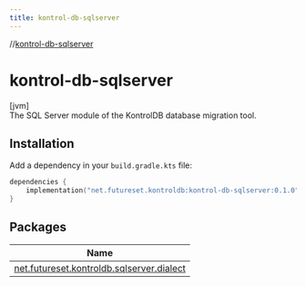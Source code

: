 ```yaml
---
title: kontrol-db-sqlserver
---
```

//[kontrol-db-sqlserver](index.html)



# kontrol-db-sqlserver



[jvm]\
The SQL Server module of the KontrolDB database migration tool.



##  Installation



Add a dependency in your `build.gradle.kts` file:

```kotlin
dependencies {
    implementation("net.futureset.kontroldb:kontrol-db-sqlserver:0.1.0")
}
```



## Packages


| Name |
|---|
| [net.futureset.kontroldb.sqlserver.dialect](kontrol-db-sqlserver/net.futureset.kontroldb.sqlserver.dialect/index.html) |

